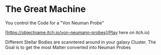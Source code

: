 # The Great Machine 

You control the Code for a "Von Neuman Probe"

[https://objectname.itch.io/von-neumann-probes](Play here on itch.io)

Different Stellar Bodies are scanntered around in your galaxy Cluster.
The Goal is to get the most Matter converted into Neuman Probes
